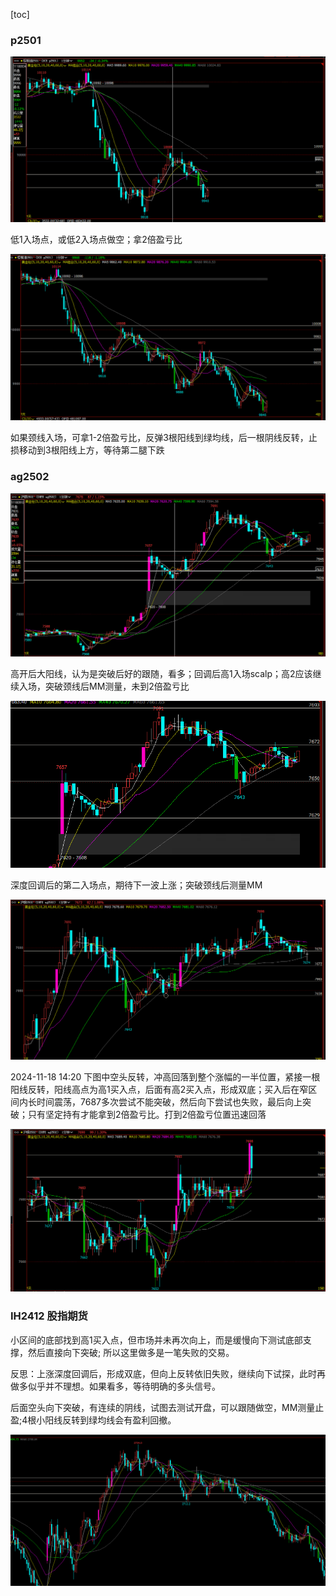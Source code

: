[toc]

### p2501

![p](../assets/2024-11-18-11-16-40.png)

低1入场点，或低2入场点做空；拿2倍盈亏比

![p](../assets/2024-11-18-11-07-02.png)

如果颈线入场，可拿1-2倍盈亏比，反弹3根阳线到绿均线，后一根阴线反转，止损移动到3根阳线上方，等待第二腿下跌

### ag2502

![ag](../assets/2024-11-18-11-15-45.png)

高开后大阳线，认为是突破后好的跟随，看多；回调后高1入场scalp；高2应该继续入场，突破颈线后MM测量，未到2倍盈亏比

![ag](../assets/2024-11-18-11-16-32.png)

深度回调后的第二入场点，期待下一波上涨；突破颈线后测量MM

![ag](../assets/2024-11-18-11-17-45.png)

2024-11-18 14:20 下图中空头反转，冲高回落到整个涨幅的一半位置，紧接一根阳线反转，阳线高点为高1买入点，后面有高2买入点，形成双底；买入后在窄区间内长时间震荡，7687多次尝试不能突破，然后向下尝试也失败，最后向上突破；只有坚定持有才能拿到2倍盈亏比。打到2倍盈亏位置迅速回落

![ag 2024-11-18 14:20](../assets/2024-11-18-14-51-25.png)

### IH2412 股指期货

小区间的底部找到高1买入点，但市场并未再次向上，而是缓慢向下测试底部支撑，然后直接向下突破; 所以这里做多是一笔失败的交易。

反思：上涨深度回调后，形成双底，但向上反转依旧失败，继续向下试探，此时再做多似乎并不理想。如果看多，等待明确的多头信号。

后面空头向下突破，有连续的阴线，试图去测试开盘，可以跟随做空，MM测量止盈;4根小阳线反转到绿均线会有盈利回撤。

![IH 2024-11-18 13:17](../assets/2024-11-18-16-10-04.png)
